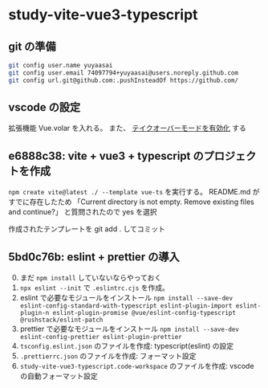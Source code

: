 # study-vite-vue3-typescript

## git の準備

```sh
git config user.name yuyaasai
git config user.email 74097794+yuyaasai@users.noreply.github.com
git config url.git@github.com:.pushInsteadOf https://github.com/
```

## vscode の設定
拡張機能 Vue.volar を入れる。
また、 [テイクオーバーモードを有効化](https://www.google.com/search?q=vue3+テイクオーバーモード) する

## e6888c38: vite + vue3 + typescript のプロジェクトを作成

`npm create vite@latest ./ --template vue-ts` を実行する。
README.md がすでに存在したため
「Current directory is not empty. Remove existing files and continue?」
と質問されたので yes を選択

作成されたテンプレートを git add . してコミット

## 5bd0c76b: eslint + prettier の導入

0. まだ `npm install` していないならやっておく
1. `npx eslint --init` で `.eslintrc.cjs` を作成。
2. eslint で必要なモジュールをインストール
   `npm install --save-dev eslint-config-standard-with-typescript eslint-plugin-import eslint-plugin-n eslint-plugin-promise @vue/eslint-config-typescript @rushstack/eslint-patch`
3. prettier で必要なモジュールをインストール
   `npm install --save-dev eslint-config-prettier eslint-plugin-prettier`
4. `tsconfig.eslint.json` のファイルを作成: typescript(eslint) の設定
5. `.prettierrc.json` のファイルを作成: フォーマット設定
6. `study-vite-vue3-typescript.code-workspace` のファイルを作成: vscode の自動フォーマット設定
